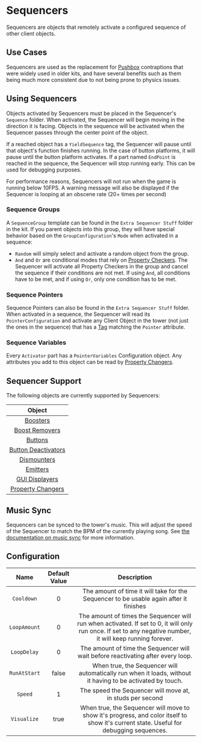 # Sequencers

Sequencers are objects that remotely activate a configured sequence of other client objects.

## Use Cases

Sequencers are used as the replacement for [Pushbox](pushbox-spawners.md) contraptions that were widely used in older kits, and have several benefits such as them being much more consistent due to not being prone to physics issues.

## Using Sequencers

Objects activated by Sequencers must be placed in the Sequencer's `Sequence` folder. When activated, the Sequencer will begin moving in the direction it is facing. Objects in the sequence will be activated when the Sequencer passes through the center point of the object.

If a reached object has a `YieldSequence` tag, the Sequencer will pause until that object's function finishes running. In the case of button platforms, it will pause until the button platform activates.
If a part named `EndPoint` is reached in the sequence, the Sequencer will stop running early. This can be used for debugging purposes.

For performance reasons, Sequencers will not run when the game is running below 10FPS.
A warning message will also be displayed if the Sequencer is looping at an obscene rate (20+ times per second)

### Sequence Groups

A `SequenceGroup` template can be found in the `Extra Sequencer Stuff` folder in the kit. If you parent objects into this group, they will have special behavior based on the `GroupConfiguration`'s `Mode` when activated in a sequence:

* `Random` will simply select and activate a random object from the group.
* `And` and `Or` are conditional modes that rely on [Property Checkers](property-changers.md#property-checkers). The Sequencer will activate all Property Checkers in the group and cancel the sequence if their conditions are not met. If using `And`, all conditions have to be met, and if using `Or`, only one condition has to be met.

### Sequence Pointers

Sequence Pointers can also be found in the `Extra Sequencer Stuff` folder. When activated in a sequence, the Sequencer will read its `PointerConfiguration` and activate any Client Object in the tower (not just the ones in the sequence) that has a [Tag] matching the `Pointer` attribute.

### Sequence Variables

Every `Activator` part has a `PointerVariables` Configuration object. Any attributes you add to this object can be read by [Property Changers](property-changers.md#bi).

## Sequencer Support

The following objects are currently supported by Sequencers:

| Object |
|:-----:|
| [Boosters](boosters.md) |
| [Boost Removers](boosters.md) |
| [Buttons](buttons.md) |
| [Button Deactivators](button-deactivators.md) |
| [Dismounters](dismounters.md) |
| [Emitters](emitters.md) |
| [GUI Displayers](gui-displayers.md) |
| [Property Changers](property-changers.md) |

## Music Sync

Sequencers can be synced to the tower's music. This will adjust the speed of the Sequencer to match the BPM of the currently playing song. See [the documentation on music sync](/docs/misc.md#music-sync-configuration) for more information.

## Configuration

| Name | Default Value | Description |
|:-----:|:-----:|:-----:|
| `Cooldown` | 0 | The amount of time it will take for the Sequencer to be usable again after it finishes |
| `LoopAmount` | 0 | The amount of times the Sequencer will run when activated. If set to 0, it will only run once. If set to any negative number, it will keep running forever. |
| `LoopDelay` | 0 | The amount of time the Sequencer will wait before reactivating after every loop. |
| `RunAtStart` | false | When true, the Sequencer will automatically run when it loads, without it having to be activated by touch. |
| `Speed` | 1 | The speed the Sequencer will move at, in studs per second |
| `Visualize` | true | When true, the Sequencer will move to show it's progress, and color itself to show it's current state. Useful for debugging sequences. |

[Tag]: https://create.roblox.com/docs/studio/properties#instance-tags
